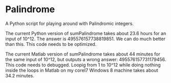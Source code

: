 # Palindrome
A Python script for playing around with Palindromic integers.

The current Python version of sumPalindrome takes about 23.6 hours for an input of 10^12. The answer is 495576157738819851. We can do much better than this. This code needs to be optimized.

The current Matlab version of sumPalindrome takes about 44 minutes for the same input of 10^12, but outputs a wrong answer: 495576157731179456. This code needs to debugged.
Loopig from 1 to 10^12 while doing nothing inside the loops in Matlab on my coreI7 Windows 8 machine takes about 34.2 minutes. 
